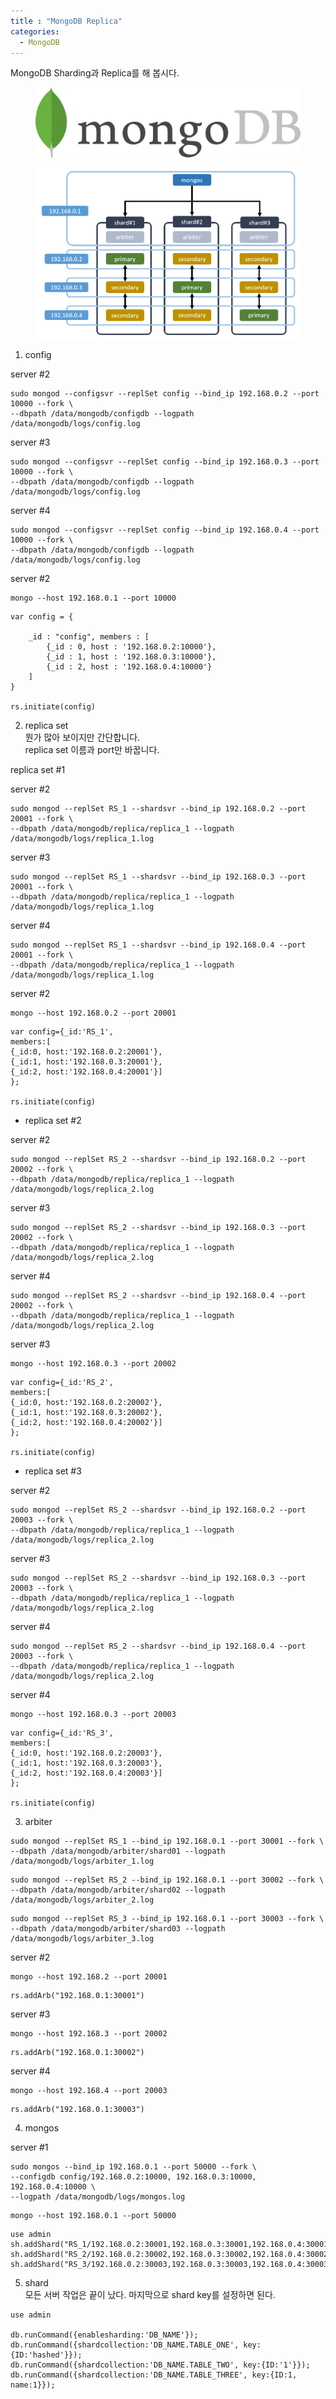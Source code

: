 ```yaml
---
title : "MongoDB Replica"
categories:
  - MongoDB
---
```

MongoDB Sharding과 Replica를 해 봅시다.

<figure>
  <img src="/assets/images/2019-04-25-MongoDB_Replica/logo.jpg">
  <figcaption></figcaption>
</figure>

<figure>
  <img src="/assets/images/2019-04-25-MongoDB_Replica/cluster.PNG">
  <figcaption></figcaption>
</figure>

1. config

server #2

~~~
sudo mongod --configsvr --replSet config --bind_ip 192.168.0.2 --port 10000 --fork \
--dbpath /data/mongodb/configdb --logpath /data/mongodb/logs/config.log
~~~


server #3

~~~
sudo mongod --configsvr --replSet config --bind_ip 192.168.0.3 --port 10000 --fork \
--dbpath /data/mongodb/configdb --logpath /data/mongodb/logs/config.log
~~~

server #4

~~~
sudo mongod --configsvr --replSet config --bind_ip 192.168.0.4 --port 10000 --fork \
--dbpath /data/mongodb/configdb --logpath /data/mongodb/logs/config.log
~~~


server #2

~~~
mongo --host 192.168.0.1 --port 10000
~~~

~~~
var config = {

    _id : "config", members : [ 
        {_id : 0, host : '192.168.0.2:10000'},
        {_id : 1, host : '192.168.0.3:10000'},
        {_id : 2, host : '192.168.0.4:10000'}  
    ]
}

rs.initiate(config)
~~~

2. replica set \
뭔가 많아 보이지만 간단합니다.\
replica set 이름과 port만 바꿉니다.

replica set #1

server #2

~~~
sudo mongod --replSet RS_1 --shardsvr --bind_ip 192.168.0.2 --port 20001 --fork \
--dbpath /data/mongodb/replica/replica_1 --logpath /data/mongodb/logs/replica_1.log
~~~

server #3

~~~
sudo mongod --replSet RS_1 --shardsvr --bind_ip 192.168.0.3 --port 20001 --fork \
--dbpath /data/mongodb/replica/replica_1 --logpath /data/mongodb/logs/replica_1.log
~~~

server #4

~~~
sudo mongod --replSet RS_1 --shardsvr --bind_ip 192.168.0.4 --port 20001 --fork \
--dbpath /data/mongodb/replica/replica_1 --logpath /data/mongodb/logs/replica_1.log
~~~

server #2

~~~
mongo --host 192.168.0.2 --port 20001
~~~

~~~
var config={_id:'RS_1', 
members:[
{_id:0, host:'192.168.0.2:20001'}, 
{_id:1, host:'192.168.0.3:20001'}, 
{_id:2, host:'192.168.0.4:20001'}] 
};

rs.initiate(config)
~~~

- replica set #2


server #2

~~~
sudo mongod --replSet RS_2 --shardsvr --bind_ip 192.168.0.2 --port 20002 --fork \
--dbpath /data/mongodb/replica/replica_1 --logpath /data/mongodb/logs/replica_2.log
~~~

server #3

~~~
sudo mongod --replSet RS_2 --shardsvr --bind_ip 192.168.0.3 --port 20002 --fork \
--dbpath /data/mongodb/replica/replica_1 --logpath /data/mongodb/logs/replica_2.log
~~~

server #4

~~~
sudo mongod --replSet RS_2 --shardsvr --bind_ip 192.168.0.4 --port 20002 --fork \
--dbpath /data/mongodb/replica/replica_1 --logpath /data/mongodb/logs/replica_2.log
~~~

server #3

~~~
mongo --host 192.168.0.3 --port 20002
~~~

~~~
var config={_id:'RS_2', 
members:[
{_id:0, host:'192.168.0.2:20002'}, 
{_id:1, host:'192.168.0.3:20002'}, 
{_id:2, host:'192.168.0.4:20002'}] 
};

rs.initiate(config)
~~~

- replica set #3


server #2

~~~
sudo mongod --replSet RS_2 --shardsvr --bind_ip 192.168.0.2 --port 20003 --fork \
--dbpath /data/mongodb/replica/replica_1 --logpath /data/mongodb/logs/replica_2.log
~~~

server #3

~~~
sudo mongod --replSet RS_2 --shardsvr --bind_ip 192.168.0.3 --port 20003 --fork \
--dbpath /data/mongodb/replica/replica_1 --logpath /data/mongodb/logs/replica_2.log
~~~

server #4

~~~
sudo mongod --replSet RS_2 --shardsvr --bind_ip 192.168.0.4 --port 20003 --fork \
--dbpath /data/mongodb/replica/replica_1 --logpath /data/mongodb/logs/replica_2.log
~~~

server #4

~~~
mongo --host 192.168.0.3 --port 20003
~~~

~~~
var config={_id:'RS_3', 
members:[
{_id:0, host:'192.168.0.2:20003'}, 
{_id:1, host:'192.168.0.3:20003'}, 
{_id:2, host:'192.168.0.4:20003'}] 
};

rs.initiate(config)
~~~

3. arbiter

~~~
sudo mongod --replSet RS_1 --bind_ip 192.168.0.1 --port 30001 --fork \
--dbpath /data/mongodb/arbiter/shard01 --logpath /data/mongodb/logs/arbiter_1.log
~~~

~~~
sudo mongod --replSet RS_2 --bind_ip 192.168.0.1 --port 30002 --fork \
--dbpath /data/mongodb/arbiter/shard02 --logpath /data/mongodb/logs/arbiter_2.log
~~~

~~~
sudo mongod --replSet RS_3 --bind_ip 192.168.0.1 --port 30003 --fork \
--dbpath /data/mongodb/arbiter/shard03 --logpath /data/mongodb/logs/arbiter_3.log
~~~

server #2

~~~
mongo --host 192.168.2 --port 20001
~~~

~~~
rs.addArb("192.168.0.1:30001")
~~~

server #3

~~~
mongo --host 192.168.3 --port 20002
~~~

~~~
rs.addArb("192.168.0.1:30002")
~~~

server #4

~~~
mongo --host 192.168.4 --port 20003
~~~

~~~
rs.addArb("192.168.0.1:30003")
~~~

4. mongos

server #1

~~~
sudo mongos --bind_ip 192.168.0.1 --port 50000 --fork \
--configdb config/192.168.0.2:10000, 192.168.0.3:10000, 192.168.0.4:10000 \
--logpath /data/mongodb/logs/mongos.log
~~~

~~~
mongo --host 192.168.0.1 --port 50000
~~~

~~~
use admin
sh.addShard("RS_1/192.168.0.2:30001,192.168.0.3:30001,192.168.0.4:30001")
sh.addShard("RS_2/192.168.0.2:30002,192.168.0.3:30002,192.168.0.4:30002")
sh.addShard("RS_3/192.168.0.2:30003,192.168.0.3:30003,192.168.0.4:30003")
~~~

5. shard \
모든 서버 작업은 끝이 났다. 마지막으로 shard key를 설정하면 된다.

~~~
use admin

db.runCommand({enablesharding:'DB_NAME'});
db.runCommand({shardcollection:'DB_NAME.TABLE_ONE', key:{ID:'hashed'}}); 
db.runCommand({shardcollection:'DB_NAME.TABLE_TWO', key:{ID:'1'}});
db.runCommand({shardcollection:'DB_NAME.TABLE_THREE', key:{ID:1, name:1}}); 
~~~